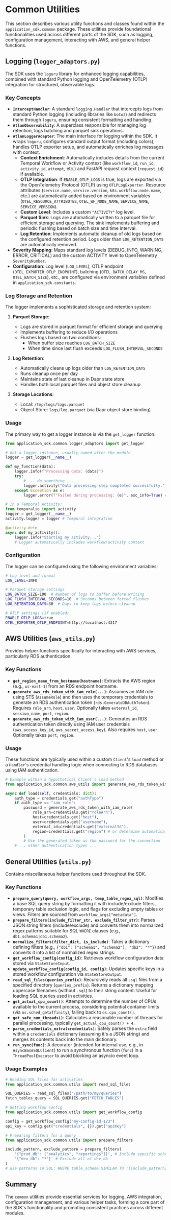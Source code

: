 # Common Utilities

This section describes various utility functions and classes found within the `application_sdk.common` package. These utilities provide foundational functionalities used across different parts of the SDK, such as logging, configuration management, interacting with AWS, and general helper functions.

## Logging (`logger_adaptors.py`)

The SDK uses the `loguru` library for enhanced logging capabilities, combined with standard Python logging and OpenTelemetry (OTLP) integration for structured, observable logs.

### Key Concepts

*   **`InterceptHandler`**: A standard `logging.Handler` that intercepts logs from standard Python logging (including libraries like `boto3`) and redirects them through `loguru`, ensuring consistent formatting and handling.
*   **`AtlanObservability`**: A superclass responsible for managing log retention, logs batching and parquet sink operations.
*   **`AtlanLoggerAdapter`**: The main interface for logging within the SDK. It wraps `loguru`, configures standard output format (including colors), handles OTLP exporter setup, and automatically enriches log messages with context.
    *   **Context Enrichment**: Automatically includes details from the current Temporal Workflow or Activity context (like `workflow_id`, `run_id`, `activity_id`, `attempt`, etc.) and FastAPI request context (`request_id`) if available.
    *   **OTLP Integration**: If `ENABLE_OTLP_LOGS` is true, logs are exported via the OpenTelemetry Protocol (OTLP) using `OTLPLogExporter`. Resource attributes (`service.name`, `service.version`, `k8s.workflow.node.name`, etc.) are automatically added based on environment variables (`OTEL_RESOURCE_ATTRIBUTES`, `OTEL_WF_NODE_NAME`, `SERVICE_NAME`, `SERVICE_VERSION`).
    *   **Custom Level**: Includes a custom `"ACTIVITY"` log level.
    *   **Parquet Sink**: Logs are automatically written to a parquet file for efficient storage and querying. The sink implements buffering and periodic flushing based on batch size and time interval.
    *   **Log Retention**: Implements automatic cleanup of old logs based on the configured retention period. Logs older than `LOG_RETENTION_DAYS` are automatically removed.
*   **Severity Mapping**: Maps standard log levels (DEBUG, INFO, WARNING, ERROR, CRITICAL) and the custom ACTIVITY level to OpenTelemetry `SeverityNumber`.
*   **Configuration**: Log level (`LOG_LEVEL`), OTLP endpoint (`OTEL_EXPORTER_OTLP_ENDPOINT`), batching (`OTEL_BATCH_DELAY_MS`, `OTEL_BATCH_SIZE`), etc., are configured via environment variables defined in `application_sdk.constants`.

### Log Storage and Retention

The logger implements a sophisticated storage and retention system:

1. **Parquet Storage**:
   - Logs are stored in parquet format for efficient storage and querying
   - Implements buffering to reduce I/O operations
   - Flushes logs based on two conditions:
     - When buffer size reaches `LOG_BATCH_SIZE`
     - When time since last flush exceeds `LOG_FLUSH_INTERVAL_SECONDS`

2. **Log Retention**:
   - Automatically cleans up logs older than `LOG_RETENTION_DAYS`
   - Runs cleanup once per day
   - Maintains state of last cleanup in Dapr state store
   - Handles both local parquet files and object store cleanup

3. **Storage Locations**:
   - Local: `/tmp/logs/logs.parquet`
   - Object Store: `logs/log.parquet` (via Dapr object store binding)

### Usage

The primary way to get a logger instance is via the `get_logger` function:

```python
from application_sdk.common.logger_adaptors import get_logger

# Get a logger instance, usually named after the module
logger = get_logger(__name__)

def my_function(data):
    logger.info(f"Processing data: {data}")
    try:
        # ... do something ...
        logger.activity("Data processing step completed successfully.") # Use custom activity level
    except Exception as e:
        logger.error(f"Failed during processing: {e}", exc_info=True) # Include stack trace

# In a Temporal Activity:
from temporalio import activity
logger = get_logger(__name__)
activity.logger = logger # Temporal integration

@activity.defn
async def my_activity():
    logger.info("Starting my activity...")
    # Logger automatically includes workflow/activity context
```

### Configuration

The logger can be configured using the following environment variables:

```bash
# Log level and format
LOG_LEVEL=INFO

# Parquet storage settings
LOG_BATCH_SIZE=100  # Number of logs to buffer before writing
LOG_FLUSH_INTERVAL_SECONDS=10  # Seconds between forced flushes
LOG_RETENTION_DAYS=30  # Days to keep logs before cleanup

# OTLP settings (if enabled)
ENABLE_OTLP_LOGS=true
OTEL_EXPORTER_OTLP_ENDPOINT=http://localhost:4317
```

## AWS Utilities (`aws_utils.py`)

Provides helper functions specifically for interacting with AWS services, particularly RDS authentication.

### Key Functions

*   **`get_region_name_from_hostname(hostname)`**: Extracts the AWS region (e.g., `us-east-1`) from an RDS endpoint hostname.
*   **`generate_aws_rds_token_with_iam_role(...)`**: Assumes an IAM role using STS (`AssumeRole`) and then uses the temporary credentials to generate an RDS authentication token (`rds:GenerateDBAuthToken`). Requires `role_arn`, `host`, `user`. Optionally takes `external_id`, `session_name`, `port`, `region`.
*   **`generate_aws_rds_token_with_iam_user(...)`**: Generates an RDS authentication token directly using IAM user credentials (`aws_access_key_id`, `aws_secret_access_key`). Also requires `host`, `user`. Optionally takes `port`, `region`.

### Usage

These functions are typically used within a custom `Client`'s `load` method or a `Handler`'s credential handling logic when connecting to RDS databases using IAM authentication.

```python
# Example within a hypothetical Client's load method
from application_sdk.common.aws_utils import generate_aws_rds_token_with_iam_role

async def load(self, credentials: dict):
    auth_type = credentials.get("authType")
    if auth_type == "iam_role":
        password = generate_aws_rds_token_with_iam_role(
            role_arn=credentials.get("roleArn"),
            host=credentials.get("host"),
            user=credentials.get("username"),
            external_id=credentials.get("externalId"),
            region=credentials.get("region") # or determine automatically
        )
        # Use the generated token as the password for the connection
    # ... other authentication types ...
```

## General Utilities (`utils.py`)

Contains miscellaneous helper functions used throughout the SDK.

### Key Functions

*   **`prepare_query(query, workflow_args, temp_table_regex_sql)`**: Modifies a base SQL query string by formatting it with include/exclude filters, temporary table exclusion logic, and flags for excluding empty tables or views. Filters are sourced from `workflow_args["metadata"]`.
*   **`prepare_filters(include_filter_str, exclude_filter_str)`**: Parses JSON string filters (include/exclude) and converts them into normalized regex patterns suitable for SQL `WHERE` clauses (e.g., `db1.schema1|db1.schema2`).
*   **`normalize_filters(filter_dict, is_include)`**: Takes a dictionary defining filters (e.g., `{"db1": ["schema1", "schema2"], "db2": "*"}`) and converts it into a list of normalized regex strings.
*   **`get_workflow_config(config_id)`**: Retrieves workflow configuration data stored via `StateStoreInput`.
*   **`update_workflow_config(config_id, config)`**: Updates specific keys in a stored workflow configuration via `StateStoreOutput`.
*   **`read_sql_files(queries_prefix)`**: Recursively reads all `.sql` files from a specified directory (`queries_prefix`). Returns a dictionary mapping uppercase filenames (without `.sql`) to their string content. Useful for loading SQL queries used in activities.
*   **`get_actual_cpu_count()`**: Attempts to determine the number of CPUs available to the current process, considering potential container limits (via `os.sched_getaffinity`), falling back to `os.cpu_count()`.
*   **`get_safe_num_threads()`**: Calculates a reasonable number of threads for parallel processing, typically `get_actual_cpu_count() + 4`.
*   **`parse_credentials_extra(credentials)`**: Safely parses the `extra` field within a `credentials` dictionary (assuming it's a JSON string) and merges its contents back into the main dictionary.
*   **`run_sync(func)`**: A decorator (intended for internal use, e.g., in `AsyncBaseSQLClient`) to run a synchronous function (`func`) in a `ThreadPoolExecutor` to avoid blocking an asyncio event loop.

### Usage Examples

```python
# Reading SQL files for activities
from application_sdk.common.utils import read_sql_files

SQL_QUERIES = read_sql_files("/path/to/my/queries")
fetch_tables_query = SQL_QUERIES.get("FETCH_TABLES")

# Getting workflow config
from application_sdk.common.utils import get_workflow_config

config = get_workflow_config("my-config-id-123")
api_key = config.get("credentials", {}).get("apiKey")

# Preparing filters for a query
from application_sdk.common.utils import prepare_filters

include_pattern, exclude_pattern = prepare_filters(
    '{"prod_db": ["analytics", "reporting$"]}', # Include specific schemas in prod_db
    '{"dev_db": "*"}' # Exclude all of dev_db
)
# use patterns in SQL: WHERE table_schema SIMILAR TO '{include_pattern}' AND table_schema NOT SIMILAR TO '{exclude_pattern}'
```

## Summary

The `common` utilities provide essential services for logging, AWS integration, configuration management, and various helper tasks, forming a core part of the SDK's functionality and promoting consistent practices across different modules.